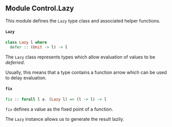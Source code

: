 ## Module Control.Lazy

This module defines the `Lazy` type class and associated
helper functions.

#### `Lazy`

``` purescript
class Lazy l where
  defer :: (Unit -> l) -> l
```

The `Lazy` class represents types which allow evaluation of values
to be _deferred_.

Usually, this means that a type contains a function arrow which can
be used to delay evaluation.

#### `fix`

``` purescript
fix :: forall l a. (Lazy l) => (l -> l) -> l
```

`fix` defines a value as the fixed point of a function.

The `Lazy` instance allows us to generate the result lazily.


